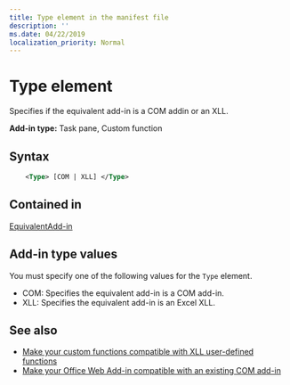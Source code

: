 ```yaml
---
title: Type element in the manifest file
description: ''
ms.date: 04/22/2019
localization_priority: Normal
---
```


# Type element

Specifies if the equivalent add-in is a COM addin or an XLL.

**Add-in type:** Task pane, Custom function

## Syntax

```XML
    <Type> [COM | XLL] </Type>  
```

## Contained in

[EquivalentAdd-in](equivalentaddin.md)

## Add-in type values

You must specify one of the following values for the `Type` element.

- COM: Specifies the equivalent add-in is a COM add-in.
- XLL: Specifies the equivalent add-in is an Excel XLL.

## See also

- [Make your custom functions compatible with XLL user-defined functions](../../excel/make-custom-functions-compatible-with-xll-udf.md)
- [Make your Office Web Add-in compatible with an existing COM add-in](../../develop/make-office-web-add-in-compatible-with-existing-com-add-in.md)